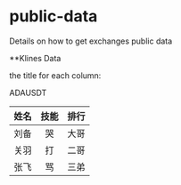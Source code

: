 # public-data
Details on how to get exchanges public data


**Klines Data

 the title for each column:

ADAUSDT

姓名|技能|排行
--|:--:|--:
刘备|哭|大哥
关羽|打|二哥
张飞|骂|三弟